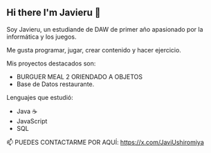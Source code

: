 ## Hi there I'm Javieru 👋

Soy Javieru, un estudiande de DAW de primer año apasionado por la informática y los juegos.

Me gusta programar, jugar, crear contenido y hacer ejercicio.

Mis proyectos destacados son:
- BURGUER MEAL 2 ORIENDADO A OBJETOS
- Base de Datos restaurante.

Lenguajes que estudió:
- Java ☕
- JavaScript
- SQL

📫 PUEDES CONTACTARME POR AQUÍ:
https://x.com/JaviUshiromiya
